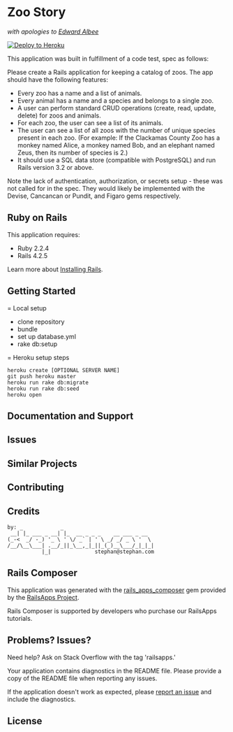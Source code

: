 Zoo Story
================
_with apologies to [Edward Albee](https://en.wikipedia.org/wiki/The_Zoo_Story)_

[![Deploy to Heroku](https://www.herokucdn.com/deploy/button.png)](https://heroku.com/deploy)

This application was built in fulfillment of a code test, spec as follows:

Please create a Rails application for keeping a catalog of zoos. The app should have the following features:
 
*  Every zoo has a name and a list of animals.
*  Every animal has a name and a species and belongs to a single zoo.
*  A user can perform standard CRUD operations (create, read, update, delete) for zoos and animals.
*  For each zoo, the user can see a list of its animals.
*  The user can see a list of all zoos with the number of unique species present in each zoo. (For example: If the Clackamas County Zoo has a monkey named Alice, a monkey named Bob, and an elephant named Zeus, then its number of species is 2.)
*  It should use a SQL data store (compatible with PostgreSQL) and run Rails version 3.2 or above.

Note the lack of authentication, authorization, or secrets setup - these was not called for in the spec.
They would likely be implemented with the Devise, Cancancan or Pundit, and Figaro gems respectively.

Ruby on Rails
-------------

This application requires:

- Ruby 2.2.4
- Rails 4.2.5

Learn more about [Installing Rails](http://railsapps.github.io/installing-rails.html).

Getting Started
---------------

= Local setup

* clone repository
* bundle
* set up database.yml
* rake db:setup

= Heroku setup steps

```
heroku create [OPTIONAL SERVER NAME]
git push heroku master
heroku run rake db:migrate
heroku run rake db:seed
heroku open
```

Documentation and Support
-------------------------

Issues
-------------

Similar Projects
----------------

Contributing
------------

Credits
-------

```
by: _            _
 __| |_ ___ _ __| |_  __ _ _ _    __ ___ _ __
(_-<  _/ -_) '_ \ ' \/ _` | ' \ _/ _/ _ \ '  \
/__/\__\___| .__/_||_\__,_|_||_(_)__\___/_|_|_|
           |_|              stephan@stephan.com
```

Rails Composer
-------

This application was generated with the [rails_apps_composer](https://github.com/RailsApps/rails_apps_composer) gem
provided by the [RailsApps Project](http://railsapps.github.io/).

Rails Composer is supported by developers who purchase our RailsApps tutorials.

Problems? Issues?
-----------

Need help? Ask on Stack Overflow with the tag 'railsapps.'

Your application contains diagnostics in the README file. Please provide a copy of the README file when reporting any issues.

If the application doesn't work as expected, please [report an issue](https://github.com/RailsApps/rails_apps_composer/issues)
and include the diagnostics.

License
-------
